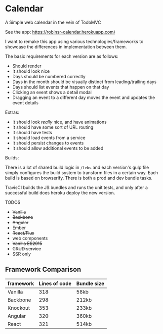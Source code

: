 
Calendar
========

A Simple web calendar in the vein of TodoMVC

See the app: https://robinsr-calendar.herokuapp.com/

I want to remake this app using various technologies/frameworks to showcase
the differences in implementation between them. 

The basic requirements for each version are as follows:

* Should render
* It should look nice
* Days should be numbered correctly
* Days in the month should be visually distinct from leading/trailing days
* Days should list events that happen on that day
* Clicking an event shows a detail modal
* Dragging an event to a different day moves the event and updates the event details

Extras:

* It should look _really_ nice, and have animations
* It should have some sort of URL routing
* It should have tests
* It should load events from a service
* It should persist changes to events
* It should allow additional events to be added

Builds:

There is a lot of shared build logic in `/febs` and each version's gulp file simply configures the build system to transform files in a certain way. Each build is based on browserify. There is both a prod and dev bundle tasks. 

TravisCI builds the JS bundles and runs the unit tests, and only after a successful build does heroku deploy the new version. 

TODOS

* ~~Vanilla~~ 
* ~~Backbone~~
* ~~Angular~~
* Ember
* ~~React/Flux~~
* web components
* ~~Vanilla ES2015~~
* ~~CRUD service~~
* SSR only 

## Framework Comparison

| framework | Lines of code | Bundle size |
|-----------|---------------|-------------|
| Vanilla   | 318           | 58kb        |
| Backbone  | 298           | 212kb       |
| Knockout  | 353           | 233kb       |
| Angular   | 320           | 360kb       |
| React     | 321           | 514kb       |

